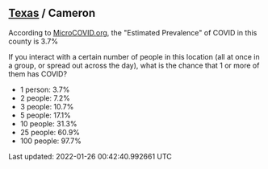 
## [Texas](/united-states/texas) / Cameron

According to [MicroCOVID.org](http://microcovid.org),
the "Estimated Prevalence" of COVID in this county is 3.7%

If you interact with a certain number of people in this location
(all at once in a group, or spread out across the day), what is the chance that
1 or more of them has COVID?

- 1 person: 3.7%
- 2 people: 7.2%
- 3 people: 10.7%
- 5 people: 17.1%
- 10 people: 31.3%
- 25 people: 60.9%
- 100 people: 97.7%

Last updated: 2022-01-26 00:42:40.992661 UTC
